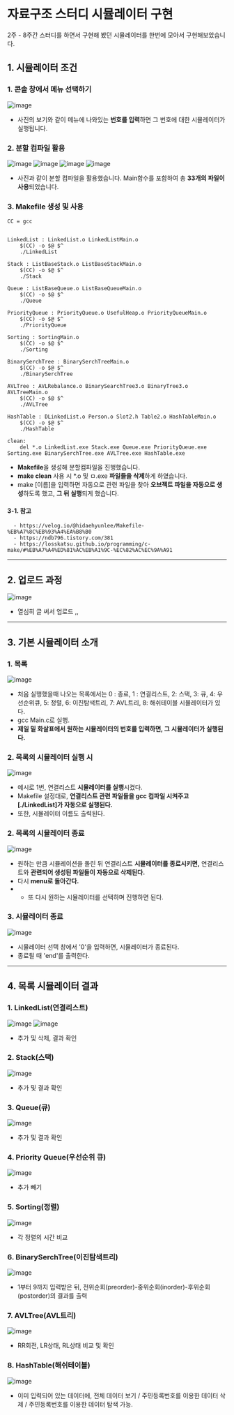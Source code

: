 
# __자료구조 스터디 시뮬레이터 구현__

2주 - 8주간 스터디를 하면서 구현해 봤던 시뮬레이터를 한번에 모아서 구현해보았습니다.

## 1. 시뮬레이터 조건

### 1. 콘솔 창에서 메뉴 선택하기
![image](https://user-images.githubusercontent.com/96537605/155952115-5ea636b9-46b3-4d3d-a66a-121adb52e456.png)

- 사진의 보기와 같이 메뉴에 나와있는 **번호를 입력**하면 그 번호에 대한 시뮬레이터가 실행됩니다.



### 2. 분할 컴파일 활용
![image](https://user-images.githubusercontent.com/96537605/155952952-59ed5575-68ed-49fa-99f0-9d9cc855a7d7.png)
![image](https://user-images.githubusercontent.com/96537605/155952973-9edde369-a833-4929-ad1a-345573f2bb68.png)
![image](https://user-images.githubusercontent.com/96537605/155952986-8061f385-dcd6-4bb7-ac6e-566e2fec2971.png)
![image](https://user-images.githubusercontent.com/96537605/155953001-7060392a-ad46-47e1-9a03-2bc7f5d40098.png)

- 사진과 같이 분할 컴파일을 활용했습니다. Main함수를 포함하여 총 **33개의 파일이 사용**되었습니다.


### 3. Makefile 생성 및 사용
```
CC = gcc


LinkedList : LinkedList.o LinkedListMain.o
	$(CC) -o $@ $^
	./LinkedList

Stack : ListBaseStack.o ListBaseStackMain.o
	$(CC) -o $@ $^
	./Stack

Queue : ListBaseQueue.o ListBaseQueueMain.o
	$(CC) -o $@ $^
	./Queue

PriorityQueue : PriorityQueue.o UsefulHeap.o PriorityQueueMain.o
	$(CC) -o $@ $^
	./PriorityQueue

Sorting : SortingMain.o
	$(CC) -o $@ $^
	./Sorting

BinarySerchTree : BinarySerchTreeMain.o
	$(CC) -o $@ $^
	./BinarySerchTree

AVLTree : AVLRebalance.o BinarySearchTree3.o BinaryTree3.o AVLTreeMain.o
	$(CC) -o $@ $^
	./AVLTree

HashTable : DLinkedList.o Person.o Slot2.h Table2.o HashTableMain.o
	$(CC) -o $@ $^
	./HashTable

clean:
	del *.o LinkedList.exe Stack.exe Queue.exe PriorityQueue.exe Sorting.exe BinarySerchTree.exe AVLTree.exe HashTable.exe
```

- **Makefile**을 생성해 분할컴파일을 진행했습니다. 
- **make clean** 사용 시 *.o 및 ㅁ.exe **파일들을 삭제**하게 하였습니다.
- make [이름]을 입력하면 자동으로 관련 파일을 찾아 **오브젝트 파일을 자동으로 생성**하도록 했고, **그 뒤 실행**되게 했습니다.

#### 3-1. 참고
      - https://velog.io/@hidaehyunlee/Makefile-%EB%A7%8C%EB%93%A4%EA%B8%B0	 
      - https://ndb796.tistory.com/381
      - https://losskatsu.github.io/programming/c-make/#%EB%A7%A4%ED%81%AC%EB%A1%9C-%EC%82%AC%EC%9A%A91


---
## 2. 업로드 과정
![image](https://user-images.githubusercontent.com/96537605/155955358-5f8bf025-ce6d-4b25-8ff9-8edde2086b08.png)

- 열심히 글 써서 업로드 ,,



---



## 3. 기본 시뮬레이터 소개
### 1. 목록
![image](https://user-images.githubusercontent.com/96537605/155955926-23ea9ac7-a1d9-43fd-9b38-051cee2ad3fd.png)
- 처음 실행했을때 나오는 목록에서는 0 : 종료, 1 : 연결리스트, 2: 스택, 3: 큐, 4: 우선순위큐, 5: 정렬, 6: 이진탐색트리, 7: AVL트리, 8: 해쉬테이블 시뮬레이터가 있다.
- gcc Main.c로 실행.
- **제일 밑 화살표에서 원하는 시뮬레이터의 번호를 입력하면, 그 시뮬레이터가 실행된다.**


### 2. 목록의 시뮬레이터 실행 시
![image](https://user-images.githubusercontent.com/96537605/155956486-21b932b6-db10-4180-a16d-11ac365edd63.png)
- 예시로 1번, 연결리스트 **시뮬레이터를 실행**시켰다.
- Makefile 설정대로, **연결리스트 관련 파일들을 gcc 컴파일 시켜주고 [./LinkedList]가 자동으로 실행된다.**
- 또한, 시뮬레이터 이름도 출력된다.


### 2. 목록의 시뮬레이터 종료

![image](https://user-images.githubusercontent.com/96537605/155958156-472c9821-51f3-472f-9264-1ecefb2b502d.png)

- 원하는 만큼 시뮬레이션을 돌린 뒤 연결리스트 **시뮬레이터를 종료시키면,** 연결리스트와 **관련되어 생성된 파일들이 자동으로 삭제된다.**
- 다시 **menu로 돌아간다.**
- - 또 다시 원하는 시뮬레이터를 선택하며 진행하면 된다.


### 3. 시뮬레이터 종료
![image](https://user-images.githubusercontent.com/96537605/155958488-b92cb57f-3b6f-409f-be0c-ce2f7d069c21.png)

- 시뮬레이터 선택 창에서 '0'을 입력하면, 시뮬레이터가 종료된다.
- 종료될 때 'end'를 출력한다.


---
## 4. 목록 시뮬레이터 결과
### 1. LinkedList(연결리스트)
![image](https://user-images.githubusercontent.com/96537605/155957923-42092849-456d-4b2b-b363-0b867e99a4ac.png)
![image](https://user-images.githubusercontent.com/96537605/155957949-7b36e3bb-11cd-46b4-a157-e11dc3e7107d.png)
- 추가 및 삭제, 결과 확인

### 2. Stack(스택)
![image](https://user-images.githubusercontent.com/96537605/155958861-e09ee4dc-6745-4400-87af-3737a6011d8e.png)
- 추가 및 결과 확인

### 3. Queue(큐)
![image](https://user-images.githubusercontent.com/96537605/155958959-2eb15915-0733-41d5-ad6c-7490e7091d70.png)
- 추가 및 결과 확인

### 4. Priority Queue(우선순위 큐)
![image](https://user-images.githubusercontent.com/96537605/155959197-6f567bfe-c3fc-4aae-905e-5f18f13f08d6.png)
- 추가 빼기 

### 5. Sorting(정렬)
![image](https://user-images.githubusercontent.com/96537605/155959423-a9bfb585-3e74-4976-8b95-22eb634e619a.png)
- 각 정렬의 시간 비교


### 6. BinarySerchTree(이진탐색트리)
![image](https://user-images.githubusercontent.com/96537605/155959924-dab86659-f9eb-4a07-8f78-b4d008d1a5fe.png)
- 1부터 9까지 입력받은 뒤, 전위순회(preorder)-중위순회(inorder)-후위순회(postorder)의 결과를 출력


### 7. AVLTree(AVL트리)
![image](https://user-images.githubusercontent.com/96537605/155959690-debb1c68-6d24-402a-8f6c-411f2cee2033.png)
- RR회전, LR상태, RL상태 비교 및 확인


### 8. HashTable(해쉬테이블)
![image](https://user-images.githubusercontent.com/96537605/155960526-76ce8e0e-4d0f-4ab5-a7c6-3874a3c0cc58.png)
- 이미 입력되어 있는 데이터에, 전체 데이터 보기 / 주민등록번호를 이용한 데이터 삭제 / 주민등록번호를 이용한 데이터 탐색 가능.
